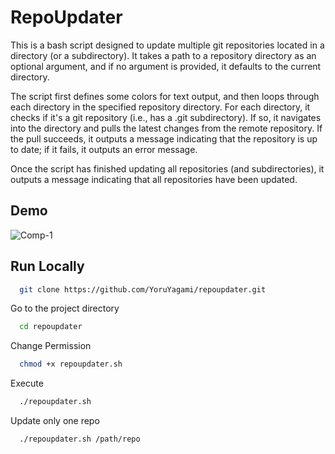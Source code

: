 # RepoUpdater

This is a bash script designed to update multiple git repositories located in a directory (or a subdirectory). It takes a path to a repository directory as an optional argument, and if no argument is provided, it defaults to the current directory.

The script first defines some colors for text output, and then loops through each directory in the specified repository directory. For each directory, it checks if it's a git repository (i.e., has a .git subdirectory). If so, it navigates into the directory and pulls the latest changes from the remote repository. If the pull succeeds, it outputs a message indicating that the repository is up to date; if it fails, it outputs an error message.

Once the script has finished updating all repositories (and subdirectories), it outputs a message indicating that all repositories have been updated.

## Demo
![Comp-1](https://user-images.githubusercontent.com/70035442/226977220-3f9c405a-325e-4969-ae39-d16e413bc61d.gif)


## Run Locally

```bash
  git clone https://github.com/YoruYagami/repoupdater.git
```

Go to the project directory

```bash
  cd repoupdater
```

Change Permission

```bash
  chmod +x repoupdater.sh
```

Execute

```bash
  ./repoupdater.sh
```

Update only one repo

```bash
  ./repoupdater.sh /path/repo
```
